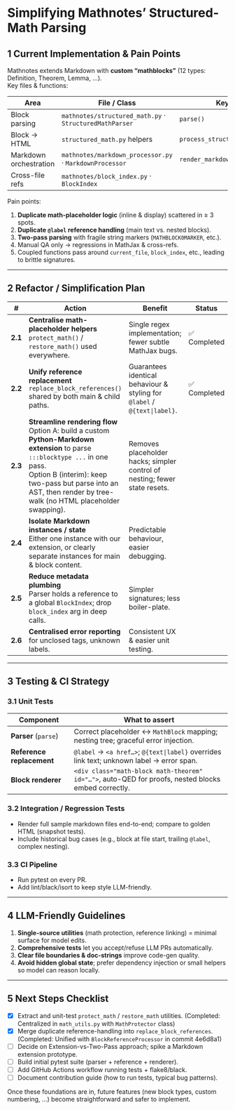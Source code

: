 # Simplifying Mathnotes’ Structured-Math Parsing

## 1  Current Implementation & Pain Points

Mathnotes extends Markdown with **custom “mathblocks”** (12 types: Definition, Theorem, Lemma, …).  
Key files & functions:

| Area | File / Class | Key Methods |
|------|--------------|-------------|
| Block parsing | `mathnotes/structured_math.py` · `StructuredMathParser` | `parse()` |
| Block → HTML | `structured_math.py` helpers | `process_structured_math_content()` |
| Markdown orchestration | `mathnotes/markdown_processor.py` · `MarkdownProcessor` | `render_markdown_file()` |
| Cross-file refs | `mathnotes/block_index.py` · `BlockIndex` | |

Pain points:

1. **Duplicate math-placeholder logic** (inline & display) scattered in ≥ 3 spots.  
2. **Duplicate `@label` reference handling** (main text vs. nested blocks).  
3. **Two-pass parsing** with fragile string markers (`MATHBLOCK0MARKER`, etc.).  
4. Manual QA only → regressions in MathJax & cross-refs.  
5. Coupled functions pass around `current_file`, `block_index`, etc., leading to brittle signatures.

---

## 2  Refactor / Simplification Plan

| # | Action | Benefit | Status |
|---|--------|---------|--------|
| **2.1** | **Centralise math-placeholder helpers**<br>`protect_math()` / `restore_math()` used everywhere. | Single regex implementation; fewer subtle MathJax bugs. | ✅ Completed |
| **2.2** | **Unify reference replacement**<br>`replace_block_references()` shared by both main & child paths. | Guarantees identical behaviour & styling for `@label` / `@{text\|label}`. | ✅ Completed |
| **2.3** | **Streamline rendering flow**<br>Option A: build a custom **Python-Markdown extension** to parse `:::blocktype ...` in one pass.<br>Option B (interim): keep two-pass but parse into an AST, then render by tree-walk (no HTML placeholder swapping). | Removes placeholder hacks; simpler control of nesting; fewer state resets. |
| **2.4** | **Isolate Markdown instances / state**<br>Either one instance with our extension, or clearly separate instances for main & block content. | Predictable behaviour, easier debugging. |
| **2.5** | **Reduce metadata plumbing**<br>Parser holds a reference to a global `BlockIndex`; drop `block_index` arg in deep calls. | Simpler signatures; less boiler-plate. |
| **2.6** | **Centralised error reporting** for unclosed tags, unknown labels. | Consistent UX & easier unit testing. |

---

## 3  Testing & CI Strategy

### 3.1  Unit Tests

| Component | What to assert |
|-----------|----------------|
| **Parser** (`parse`) | Correct placeholder ↔ `MathBlock` mapping; nesting tree; graceful error injection. |
| **Reference replacement** | `@label` → `<a href…>`; `@{text\|label}` overrides link text; unknown label → error span. |
| **Block renderer** | `<div class="math-block math-theorem" id="…">`, auto-QED for proofs, nested blocks embed correctly. |

### 3.2  Integration / Regression Tests

* Render full sample markdown files end-to-end; compare to golden HTML (snapshot tests).
* Include historical bug cases (e.g., block at file start, trailing `@label`, complex nesting).

### 3.3  CI Pipeline

* Run pytest on every PR.
* Add lint/black/isort to keep style LLM-friendly.

---

## 4  LLM-Friendly Guidelines

1. **Single-source utilities** (math protection, reference linking) = minimal surface for model edits.  
2. **Comprehensive tests** let you accept/refuse LLM PRs automatically.  
3. **Clear file boundaries & doc-strings** improve code-gen quality.  
4. **Avoid hidden global state**; prefer dependency injection or small helpers so model can reason locally.

---

## 5  Next Steps Checklist

- [x] Extract and unit-test `protect_math` / `restore_math` utilities. (Completed: Centralized in `math_utils.py` with `MathProtector` class)
- [x] Merge duplicate reference-handling into `replace_block_references`. (Completed: Unified with `BlockReferenceProcessor` in commit 4e6d8a1)  
- [ ] Decide on Extension-vs-Two-Pass approach; spike a Markdown extension prototype.  
- [ ] Build initial pytest suite (parser + reference + renderer).  
- [ ] Add GitHub Actions workflow running tests + flake8/black.  
- [ ] Document contribution guide (how to run tests, typical bug patterns).  

Once these foundations are in, future features (new block types, custom numbering, …) become straightforward and safer to implement.


